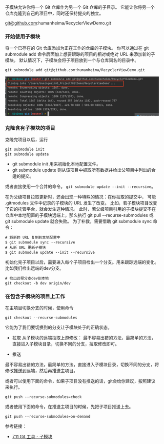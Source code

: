 子模块允许你将一个 Git 仓库作为另一个 Git 仓库的子目录。 它能让你将另一个仓库克隆到自己的项目中，同时还保持提交的独立。


git@github.com:humanheima/RecyclerViewDemo.git

### 开始使用子模块
将一个已存在的 Git 仓库添加为正在工作的仓库的子模块。 你可以通过在 git submodule add 命令后面加上想要跟踪的项目的相对或绝对 URL 来添加新的子模块。
默认情况下，子模块会将子项目放到一个与仓库同名的目录中。


```shell
git submodule add git@github.com:humanheima/RecyclerViewDemo.git
```

![添加子仓库](添加子仓库.png)


### 克隆含有子模块的项目

克隆完项目以后，运行

```shell
git submodule init 
git submodule update
```

* git submodule init 用来初始化本地配置文件。
* git submodule update 则从该项目中抓取所有数据并检出父项目中列出的合适的提交。

或者直接使用一个合并的命令。 `git submodule update --init --recursive`。

在为父级项目拉取更新时，还会出现一种特殊的情况：在你拉取的提交中， 可能 .gitmodules 文件中记录的子模块的 URL 发生了改变。 比如，若子模块项目改变了它的托管平台，就会发生这种情况。 此时，若父级项目引用的子模块提交不在仓库中本地配置的子模块远端上，那么执行 git pull --recurse-submodules 或 git submodule update 就会失败。 为了补救，需要借助 git submodule sync 命令：

```shell
# 将新的 URL 复制到本地配置中
$ git submodule sync --recursive
# 从新 URL 更新子模块
$ git submodule update --init --recursive
```

初始化完子项目以后，需要进入每个子项目检出一个分支。用来跟踪远端的变化。比如我们检出远端的dev分支。

```shell
# 检出远程分支dev到本地 
git checkout -b dev origin/dev 
```

### 在包含子模块的项目上工作

在主项目切换分支的时候，使用命令

```shell
git checkout --recurse-submodules
``` 
它能为了我们要切换到的分支让子模块处于的正确状态。

* 拉取 
从子模块的远端拉取上游修改： 最不容易出错的方法，最简单的方法，直接进入子模块目录，切换不同的分支，拉取修改即可。

* 推送

最不容易出错的方法，最简单的方法，直接进入子模块目录，切换不同的分支，将修改推送到远端，然后再推送主项目。

或者可以使用下面的命令，如果子项目没有推送的话，git会给你建议，按照建议来执行。

```shell
git push --recurse-submodules=check
```

或者使用下面的命令，在推送主项目的时候，先把子项目推送上去。

```shell
git push --recurse-submodules=on-demand
```






参考链接：


* [7.11 Git 工具 - 子模块](https://git-scm.com/book/zh/v2/Git-%E5%B7%A5%E5%85%B7-%E5%AD%90%E6%A8%A1%E5%9D%97)